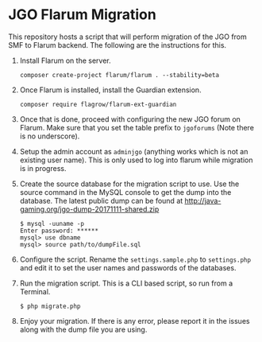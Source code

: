 # JGO Flarum Migration

This repository hosts a script that will perform migration of the JGO from SMF to Flarum backend. The following are the instructions for this.

  1. Install Flarum on the server.

         composer create-project flarum/flarum . --stability=beta

  2. Once Flarum is installed, install the Guardian extension.

         composer require flagrow/flarum-ext-guardian

  3. Once that is done, proceed with configuring the new JGO forum on Flarum. Make sure that you set the table prefix to `jgoforums` (Note there is no underscore).

  4. Setup the admin account as `adminjgo` (anything works which is not an existing user name). This is only used to log into flarum while migration is in progress.

  5. Create the source database for the migration script to use. Use the source command in the MySQL console to get the dump into the database. The latest public dump can be found at http://java-gaming.org/jgo-dump-20171111-shared.zip

         $ mysql -uuname -p
         Enter password: ******
         mysql> use dbname
         mysql> source path/to/dumpFile.sql

  6. Configure the script. Rename the `settings.sample.php` to `settings.php` and edit it to set the user names and passwords of the databases.

  7. Run the migration script. This is a CLI based script, so run from a Terminal.

         $ php migrate.php

  8. Enjoy your migration. If there is any error, please report it in the issues along with the dump file you are using.

